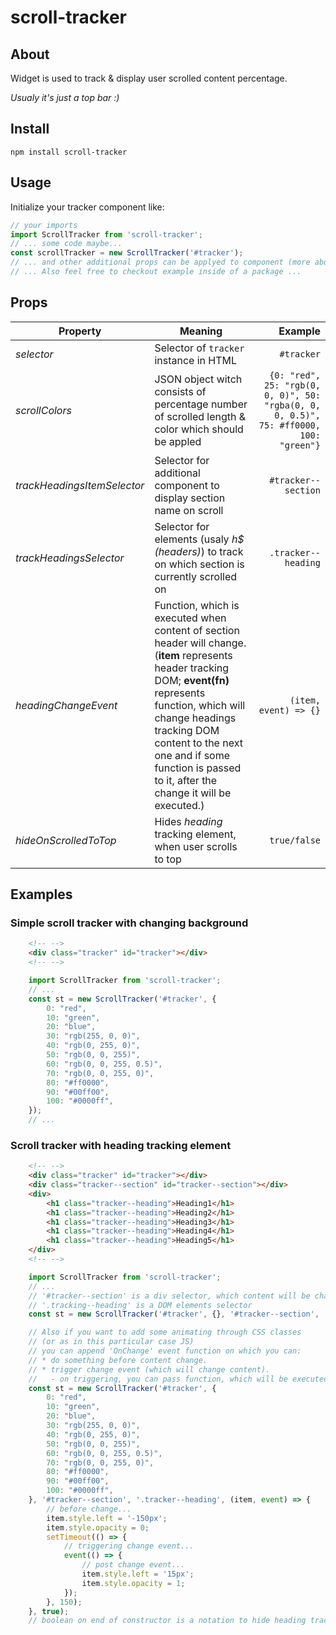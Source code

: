 # scroll-tracker

## About

Widget is used to track & display user scrolled content percentage.

*Usualy it's just a top bar :)*

## Install

`npm install scroll-tracker`

## Usage

Initialize your tracker component like:

```js
// your imports
import ScrollTracker from 'scroll-tracker';
// ... some code maybe...
const scrollTracker = new ScrollTracker('#tracker');
// ... and other additional props can be applyed to component (more about it in Props section) ...
// ... Also feel free to checkout example inside of a package ...
```

## Props

| Property | Meaning | Example |
| ---- | ---- | -----:|
| *selector* | Selector of `tracker` instance in HTML | `#tracker` |
| *scrollColors* | JSON object witch consists of percentage number of scrolled length & color which should be appled  | `{0: "red", 25: "rgb(0, 0, 0)", 50: "rgba(0, 0, 0, 0.5)", 75: #ff0000, 100: "green"}` |
| *trackHeadingsItemSelector* | Selector for additional component to display section name on scroll | `#tracker--section` |
| *trackHeadingsSelector* | Selector for elements (usaly *h$ (headers)*) to track on which section is currently scrolled on | `.tracker--heading` |
| *headingChangeEvent* | Function, which is executed when content of section header will change. (**item** represents header tracking DOM; **event(fn)** represents function, which will change headings tracking DOM content to the next one and if some function is passed to it, after the change it will be executed.) | `(item, event) => {}` |
| *hideOnScrolledToTop* | Hides *heading* tracking element, when user scrolls to top | `true/false` |

## Examples
### Simple scroll tracker with changing background

```html
    <!-- -->
    <div class="tracker" id="tracker"></div>
    <!-- -->
```

```js
    import ScrollTracker from 'scroll-tracker';
    // ...
    const st = new ScrollTracker('#tracker', {
        0: "red",
        10: "green",
        20: "blue",
        30: "rgb(255, 0, 0)",
        40: "rgb(0, 255, 0)",
        50: "rgb(0, 0, 255)",
        60: "rgb(0, 0, 255, 0.5)",
        70: "rgb(0, 0, 255, 0)",
        80: "#ff0000",
        90: "#00ff00",
        100: "#0000ff",
    });
    // ...
```

### Scroll tracker with heading tracking element

```html
    <!-- -->
    <div class="tracker" id="tracker"></div>
    <div class="tracker--section" id="tracker--section"></div>
    <div>
        <h1 class="tracker--heading">Heading1</h1>
        <h1 class="tracker--heading">Heading2</h1>
        <h1 class="tracker--heading">Heading3</h1>
        <h1 class="tracker--heading">Heading4</h1>
        <h1 class="tracker--heading">Heading5</h1>
    </div>
    <!-- -->
```

```js
    import ScrollTracker from 'scroll-tracker';
    // ...
    // '#tracker--section' is a div selector, which content will be changed by h2 DOM content when user scrolls on it
    // '.tracking--heading' is a DOM elements selector
    const st = new ScrollTracker('#tracker', {}, '#tracker--section',  '.tracker--heading');

    // Also if you want to add some animating through CSS classes
    // (or as in this particular case JS)
    // you can append 'OnChange' event function on which you can:
    // * do something before content change.
    // * trigger change event (which will change content).
    //   - on triggering, you can pass function, which will be executed after content change.
    const st = new ScrollTracker('#tracker', {
        0: "red",
        10: "green",
        20: "blue",
        30: "rgb(255, 0, 0)",
        40: "rgb(0, 255, 0)",
        50: "rgb(0, 0, 255)",
        60: "rgb(0, 0, 255, 0.5)",
        70: "rgb(0, 0, 255, 0)",
        80: "#ff0000",
        90: "#00ff00",
        100: "#0000ff",
    }, '#tracker--section', '.tracker--heading', (item, event) => {
        // before change...
        item.style.left = '-150px';
        item.style.opacity = 0;
        setTimeout(() => {
            // triggering change event...
            event(() => {
                // post change event...
                item.style.left = '15px';
                item.style.opacity = 1;
            });
        }, 150);
    }, true);
    // boolean on end of constructor is a notation to hide heading tracker DOM when user reaches very top of first section or above it.
```
